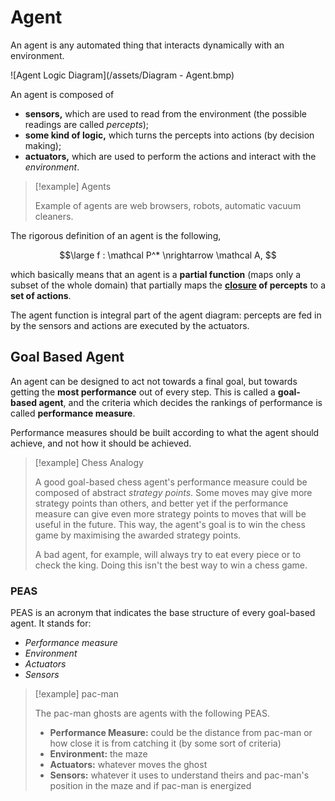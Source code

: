 # Agent

An agent is any automated thing that interacts dynamically with an environment.

![Agent Logic Diagram](/assets/Diagram - Agent.bmp)

An agent is composed of
- **sensors,** which are used to read from the environment (the possible readings are called *percepts*);
- **some kind of logic,** which turns the percepts into actions (by decision making);
- **actuators,** which are used to perform the actions and interact with the *environment*.

> [!example] Agents
> 
> Example of agents are web browsers, robots, automatic vacuum cleaners.

The rigorous definition of an agent is the following,

$$\large
	f : \mathcal P^* \nrightarrow \mathcal A,
$$

which basically means that an agent is a **partial function** (maps only a subset of the whole domain) that partially maps the **[closure](?TK) of percepts** to a **set of actions**.

The agent function is integral part of the agent diagram: percepts are fed in by the sensors and actions are executed by the actuators.

## Goal Based Agent

An agent can be designed to act not towards a final goal, but towards getting the **most performance** out of every step. This is called a **goal-based agent**, and the criteria which decides the rankings of performance is called **performance measure**.

Performance measures should be built according to what the agent should achieve, and not how it should be achieved.

> [!example] Chess Analogy
> 
> A good goal-based chess agent's performance measure could be composed of abstract *strategy points*. Some moves may give more strategy points than others, and better yet if the performance measure can give even more strategy points to moves that will be useful in the future. This way, the agent's goal is to win the chess game by maximising the awarded strategy points.
> 
> A bad agent, for example, will always try to eat every piece or to check the king. Doing this isn't the best way to win a chess game.

### PEAS

PEAS is an acronym that indicates the base structure of every goal-based agent. It stands for:

- *Performance measure*
- *Environment*
- *Actuators*
- *Sensors*

> [!example] pac-man
> 
> The pac-man ghosts are agents with the following PEAS.
> 
> - **Performance Measure:** could be the distance from pac-man or how close it is from catching it (by some sort of criteria)
> - **Environment:** the maze
> - **Actuators:** whatever moves the ghost
> - **Sensors:** whatever it uses to understand theirs and pac-man's position in the maze and if pac-man is energized
